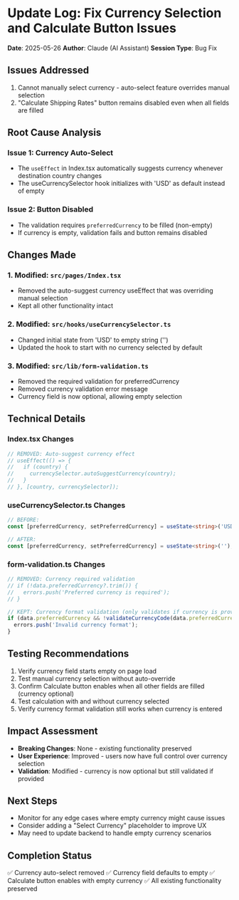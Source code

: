 # Update Log: Fix Currency Selection and Calculate Button Issues
**Date**: 2025-05-26
**Author**: Claude (AI Assistant)
**Session Type**: Bug Fix

## Issues Addressed
1. Cannot manually select currency - auto-select feature overrides manual selection
2. "Calculate Shipping Rates" button remains disabled even when all fields are filled

## Root Cause Analysis
### Issue 1: Currency Auto-Select
- The `useEffect` in Index.tsx automatically suggests currency whenever destination country changes
- The useCurrencySelector hook initializes with 'USD' as default instead of empty

### Issue 2: Button Disabled
- The validation requires `preferredCurrency` to be filled (non-empty)
- If currency is empty, validation fails and button remains disabled

## Changes Made

### 1. Modified: `src/pages/Index.tsx`
- Removed the auto-suggest currency useEffect that was overriding manual selection
- Kept all other functionality intact

### 2. Modified: `src/hooks/useCurrencySelector.ts`
- Changed initial state from 'USD' to empty string ('')
- Updated the hook to start with no currency selected by default

### 3. Modified: `src/lib/form-validation.ts`
- Removed the required validation for preferredCurrency
- Removed currency validation error message
- Currency field is now optional, allowing empty selection

## Technical Details

### Index.tsx Changes
```typescript
// REMOVED: Auto-suggest currency effect
// useEffect(() => {
//   if (country) {
//     currencySelector.autoSuggestCurrency(country);
//   }
// }, [country, currencySelector]);
```

### useCurrencySelector.ts Changes
```typescript
// BEFORE:
const [preferredCurrency, setPreferredCurrency] = useState<string>('USD');

// AFTER:
const [preferredCurrency, setPreferredCurrency] = useState<string>('');
```

### form-validation.ts Changes
```typescript
// REMOVED: Currency required validation
// if (!data.preferredCurrency?.trim()) {
//   errors.push('Preferred currency is required');
// }

// KEPT: Currency format validation (only validates if currency is provided)
if (data.preferredCurrency && !validateCurrencyCode(data.preferredCurrency)) {
  errors.push('Invalid currency format');
}
```

## Testing Recommendations
1. Verify currency field starts empty on page load
2. Test manual currency selection without auto-override
3. Confirm Calculate button enables when all other fields are filled (currency optional)
4. Test calculation with and without currency selected
5. Verify currency format validation still works when currency is entered

## Impact Assessment
- **Breaking Changes**: None - existing functionality preserved
- **User Experience**: Improved - users now have full control over currency selection
- **Validation**: Modified - currency is now optional but still validated if provided

## Next Steps
- Monitor for any edge cases where empty currency might cause issues
- Consider adding a "Select Currency" placeholder to improve UX
- May need to update backend to handle empty currency scenarios

## Completion Status
✅ Currency auto-select removed
✅ Currency field defaults to empty
✅ Calculate button enables with empty currency
✅ All existing functionality preserved
